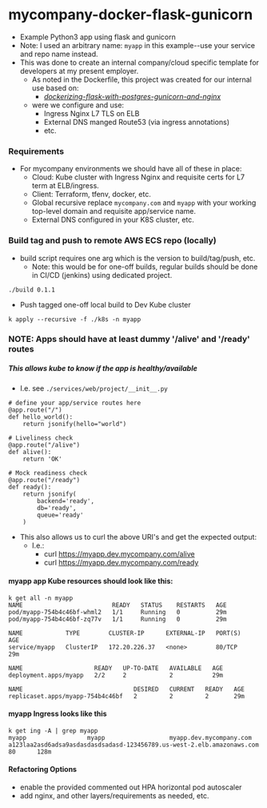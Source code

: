 # mycompany-docker-flask-gunicorn
- Example Python3 app using flask and gunicorn
- Note: I used an arbitrary name: `myapp` in this example--use your service and repo name instead.
- This was done to create an internal company/cloud specific template for developers at my present employer.
  - As noted in the Dockerfile, this project was created for our internal use based on:
    - *[dockerizing-flask-with-postgres-gunicorn-and-nginx](https://testdriven.io/blog/dockerizing-flask-with-postgres-gunicorn-and-nginx/)*
  - were we configure and use: 
    - Ingress Nginx L7 TLS on ELB
    - External DNS manged Route53 (via ingress annotations)
    - etc. 

### Requirements 
- For mycompany environments we should have all of these in place:
  - Cloud: Kube cluster with Ingress Nginx and requisite certs for L7 term at ELB/ingress.
  - Client: Terraform, tfenv, docker, etc.
  - Global recursive replace `mycompany.com` and `myapp` with your working top-level domain and requisite app/service name.
  - External DNS configured in your K8S cluster, etc. 

### Build tag and push to remote AWS ECS repo (locally)
- build script requires one arg which is the version to build/tag/push, etc.
  - Note:  this would be for one-off builds, regular builds should be done in CI/CD (jenkins) using dedicated project.
```console
./build 0.1.1
```
- Push tagged one-off local build to Dev Kube cluster
```console
k apply --recursive -f ./k8s -n myapp
```

### NOTE: Apps should have at least dummy '/alive' and '/ready' routes
##### This allows kube to know if the app is healthy/available
- I.e. see `./services/web/project/__init__.py`
```console
# define your app/service routes here
@app.route("/")
def hello_world():
    return jsonify(hello="world")

# Liveliness check
@app.route("/alive")
def alive():
    return 'OK'

# Mock readiness check
@app.route("/ready")
def ready():
    return jsonify(
        backend='ready',
        db='ready',
        queue='ready'
    )
```
- This also allows us to curl the above URI's and get the expected output:
  - I.e.:
    - curl https://myapp.dev.mycompany.com/alive
    - curl https://myapp.dev.mycompany.com/ready


#### myapp app Kube resources should look like this:
```console
k get all -n myapp
NAME                         READY   STATUS    RESTARTS   AGE
pod/myapp-754b4c46bf-whml2   1/1     Running   0          29m
pod/myapp-754b4c46bf-zq77v   1/1     Running   0          29m

NAME            TYPE        CLUSTER-IP      EXTERNAL-IP   PORT(S)   AGE
service/myapp   ClusterIP   172.20.226.37   <none>        80/TCP    29m

NAME                    READY   UP-TO-DATE   AVAILABLE   AGE
deployment.apps/myapp   2/2     2            2           29m

NAME                               DESIRED   CURRENT   READY   AGE
replicaset.apps/myapp-754b4c46bf   2         2         2       29m
```

#### myapp Ingress looks like this
```console
k get ing -A | grep myapp
myapp                 myapp                  myapp.dev.mycompany.com                 a123laa2asd6adsa9asdasdasdsadasd-123456789.us-west-2.elb.amazonaws.com   80      128m
```

#### Refactoring Options
- enable the provided commented out HPA horizontal pod autoscaler
- add nginx, and other layers/requirements as needed, etc.
